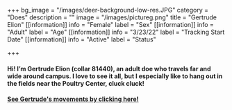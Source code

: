 +++
bg_image = "/images/deer-background-low-res.JPG"
category = "Does"
description = ""
image = "/images/pictureg.png"
title = "Gertrude Elion"
[[information]]
info = "Female"
label = "Sex"
[[information]]
info = "Adult"
label = "Age"
[[information]]
info = "3/23/22"
label = "Tracking Start Date"
[[information]]
info = "Active"
label = "Status"

+++
#### Hi! I’m Gertrude Elion (collar 81440), an adult doe who travels far and wide around campus. I love to see it all, but I especially like to hang out in the fields near the Poultry Center, cluck cluck!

#### [See Gertrude's movements by clicking here!](https://deer.siu.edu/maps/ID_81440.gif)
